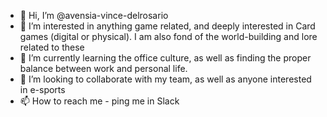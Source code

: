 - 👋 Hi, I’m @avensia-vince-delrosario
- 👀 I’m interested in anything game related, and deeply interested in Card games (digital or physical). I am also fond of the world-building and lore related to these
- 🌱 I’m currently learning the office culture, as well as finding the proper balance between work and personal life.
- 💞️ I’m looking to collaborate with my team, as well as anyone interested in e-sports
- 📫 How to reach me - ping me in Slack

<!---
avensia-vince-delrosario/avensia-vince-delrosario is a ✨ special ✨ repository because its `README.md` (this file) appears on your GitHub profile.
You can click the Preview link to take a look at your changes.
--->
